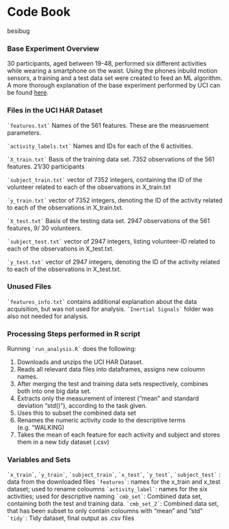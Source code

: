 Code Book
================
besibug

### Base Experiment Overview

30 participants, aged between 19-48, performed six different activities
while wearing a smartphone on the waist. Using the phones inbuild motion
sensors, a training and a test data set were created to feed an ML
algorithm. A more thorough explanation of the base experiment performed
by UCI can be found
[here](http://archive.ics.uci.edu/ml/datasets/Human+Activity+Recognition+Using+Smartphones).

### Files in the UCI HAR Dataset

`` `features.txt` `` Names of the 561 features. These are the
measruement parameters.

`` `activity_labels.txt` `` Names and IDs for each of the 6 activities.

`` `X_train.txt` `` Basis of the training data set. 7352 observations of
the 561 features. 21/30 participants

`` `subject_train.txt` `` vector of 7352 integers, containing the ID of
the volunteer related to each of the observations in X_train.txt

`` `y_train.txt` `` vector of 7352 integers, denoting the ID of the
activity related to each of the observations in X_train.txt.

`` `X_test.txt` `` Basis of the testing data set. 2947 observations of
the 561 features, 9/ 30 volunteers.

`` `subject_test.txt` `` vector of 2947 integers, listing volunteer-ID
related to each of the observations in X_test.txt.

`` `y_test.txt` `` vector of 2947 integers, denoting the ID of the
activity related to each of the observations in X_test.txt.

### Unused Files

`` `features_info.txt` `` contains additional explanation about the data
acquisition, but was not used for analysis. `` `Inertial Signals` ``
folder was also not needed for analysis.

### Processing Steps performed in R script

Running `` `run_analysis.R` `` does the following:

1.  Downloads and unzips the UCI HAR Dataset.
2.  Reads all relevant data files into dataframes, assigns new coloumn
    names.
3.  After merging the test and training data sets respectively, combines
    both into one big data set.
4.  Extracts only the measurement of interest (“mean” and standard
    deviation “std()”), according to the task given.
5.  Uses this to subset the combined data set
6.  Renames the numeric activity code to the descriptive terms
    (e.g. “WALKING)
7.  Takes the mean of each feature for each activity and subject and
    stores them in a new tidy dataset (.csv)

### Variables and Sets

`` `x_train` ``, `` `y_train` ``, `` `subject_train` ``, `` `x_test` ``,
`` `y_test` ``, `` `subject_test` `` : data from the downloaded files
`` `features` ``: names for the x_train and x_test dataset; used to
rename coloumns `` `activity_label` ``: names for the six activities;
used for descriptive naming `` `cmb_set` ``: Combined data set,
containing both the test and training data. `` `cmb_set_2` ``: Combined
data set, that has been subset to only contain coloumns with “mean” and
“std” `` `tidy` ``: Tidy dataset, final output as .csv files
